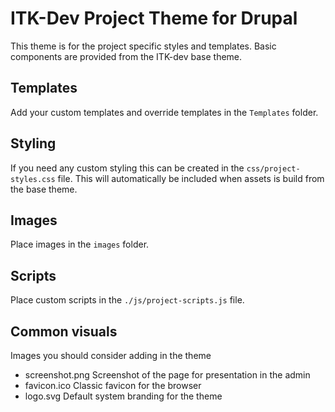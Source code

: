 # ITK-Dev Project Theme for Drupal

This theme is for the project specific styles and templates.
Basic components are provided from the ITK-dev base theme.

## Templates

Add your custom templates and override templates in the `Templates` folder.

## Styling

If you need any custom styling this can be created in the `css/project-styles.css` file.
This will automatically be included when assets is build from the base theme.

## Images

Place images in the `images` folder.

## Scripts

Place custom scripts in the `./js/project-scripts.js` file.

## Common visuals

Images you should consider adding in the theme

- screenshot.png
  Screenshot of the page for presentation in the admin
- favicon.ico
  Classic favicon for the browser
- logo.svg
  Default system branding for the theme
